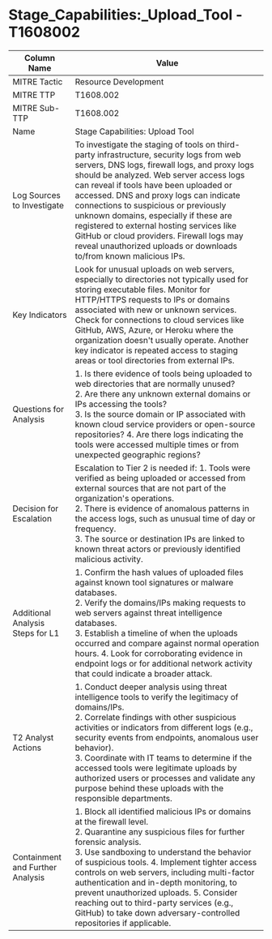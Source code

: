 # Stage_Capabilities:_Upload_Tool - T1608002

| Column Name | Value |
|-------------|-------|
| MITRE Tactic | Resource Development |
| MITRE TTP | T1608.002 |
| MITRE Sub-TTP | T1608.002 |
| Name | Stage Capabilities: Upload Tool |
| Log Sources to Investigate | To investigate the staging of tools on third-party infrastructure, security logs from web servers, DNS logs, firewall logs, and proxy logs should be analyzed. Web server access logs can reveal if tools have been uploaded or accessed. DNS and proxy logs can indicate connections to suspicious or previously unknown domains, especially if these are registered to external hosting services like GitHub or cloud providers. Firewall logs may reveal unauthorized uploads or downloads to/from known malicious IPs. |
| Key Indicators | Look for unusual uploads on web servers, especially to directories not typically used for storing executable files. Monitor for HTTP/HTTPS requests to IPs or domains associated with new or unknown services. Check for connections to cloud services like GitHub, AWS, Azure, or Heroku where the organization doesn't usually operate. Another key indicator is repeated access to staging areas or tool directories from external IPs. |
| Questions for Analysis | 1. Is there evidence of tools being uploaded to web directories that are normally unused?<br>2. Are there any unknown external domains or IPs accessing the tools?<br>3. Is the source domain or IP associated with known cloud service providers or open-source repositories? 4. Are there logs indicating the tools were accessed multiple times or from unexpected geographic regions? |
| Decision for Escalation | Escalation to Tier 2 is needed if: 1. Tools were verified as being uploaded or accessed from external sources that are not part of the organization's operations.<br>2. There is evidence of anomalous patterns in the access logs, such as unusual time of day or frequency.<br>3. The source or destination IPs are linked to known threat actors or previously identified malicious activity. |
| Additional Analysis Steps for L1 | 1. Confirm the hash values of uploaded files against known tool signatures or malware databases.<br>2. Verify the domains/IPs making requests to web servers against threat intelligence databases.<br>3. Establish a timeline of when the uploads occurred and compare against normal operation hours. 4. Look for corroborating evidence in endpoint logs or for additional network activity that could indicate a broader attack. |
| T2 Analyst Actions | 1. Conduct deeper analysis using threat intelligence tools to verify the legitimacy of domains/IPs.<br>2. Correlate findings with other suspicious activities or indicators from different logs (e.g., security events from endpoints, anomalous user behavior).<br>3. Coordinate with IT teams to determine if the accessed tools were legitimate uploads by authorized users or processes and validate any purpose behind these uploads with the responsible departments. |
| Containment and Further Analysis | 1. Block all identified malicious IPs or domains at the firewall level.<br>2. Quarantine any suspicious files for further forensic analysis.<br>3. Use sandboxing to understand the behavior of suspicious tools. 4. Implement tighter access controls on web servers, including multi-factor authentication and in-depth monitoring, to prevent unauthorized uploads. 5. Consider reaching out to third-party services (e.g., GitHub) to take down adversary-controlled repositories if applicable. |
